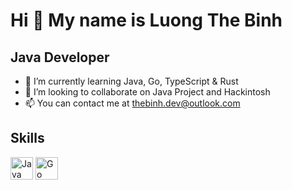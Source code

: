 Hi 👋 My name is Luong The Binh
==================================

Java Developer
--------------

- 🌱 I’m currently learning Java, Go, TypeScript & Rust
- 💞️ I’m looking to collaborate on Java Project and Hackintosh
- 📫 You can contact me at [thebinh.dev@outlook.com](mailto:thebinh.dev@outlook.com)

Skills
--------------
<a href="https://www.oracle.com/java/" target="_blank" rel="noreferrer"> <img src="https://cdn.jsdelivr.net/gh/devicons/devicon/icons/java/java-original.svg" width="36" height="36" alt="Java" /></a>
<a href="https://go.dev/doc/" target="_blank" rel="noreferrer"> <img src="https://cdn.jsdelivr.net/gh/devicons/devicon/icons/go/go-original-wordmark.svg" width="36" height="36" alt="Go" /></a>
<!---
thebinhdev/thebinhdev is a ✨ special ✨ repository because its `README.md` (this file) appears on your GitHub profile.
You can click the Preview link to take a look at your changes.
--->
